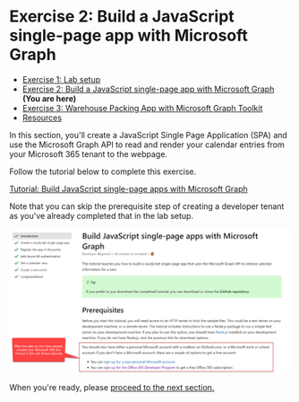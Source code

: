 # Exercise 2: Build a JavaScript single-page app with Microsoft Graph

 * [Exercise 1: Lab setup](Exercise1.md)
 * [Exercise 2: Build a JavaScript single-page app with Microsoft Graph](Exercise2.md) **(You are here)**
 * [Exercise 3: Warehouse Packing App with Microsoft Graph Toolkit](Exercise3.md) 
 * [Resources](Resources.md)

In this section, you'll create a JavaScript Single Page Application (SPA) and use the Microsoft Graph API to read and render your calendar entries from your Microsoft 365 tenant to the webpage.

Follow the tutorial below to complete this exercise.

[Tutorial: Build JavaScript single-page apps with Microsoft Graph](https://docs.microsoft.com/en-gb/graph/tutorials/javascript)

Note that you can skip the prerequisite step of creating a developer tenant as you've already completed that in the lab setup.

![jsspa](./images/JS-SPA-01-Skip-Dev-Tenant-Setup.jpg)


When you're ready, please [proceed to the next section.](Exercise3.md)